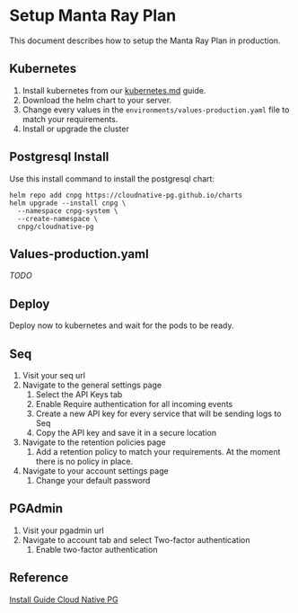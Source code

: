 # Setup Manta Ray Plan
This document describes how to setup the Manta Ray Plan in production.

## Kubernetes
1. Install kubernetes from our [kubernetes.md](kubernetes.md) guide.
2. Download the helm chart to your server.
2. Change every values in the `environments/values-production.yaml` file to match your requirements.
3. Install or upgrade the cluster

## Postgresql Install
Use this install command to install the postgresql chart:
```shell
helm repo add cnpg https://cloudnative-pg.github.io/charts
helm upgrade --install cnpg \
  --namespace cnpg-system \
  --create-namespace \
  cnpg/cloudnative-pg
```

## Values-production.yaml
*TODO*

## Deploy
Deploy now to kubernetes and wait for the pods to be ready.

## Seq
1. Visit your seq url 
2. Navigate to the general settings page
   1. Select the API Keys tab
   2. Enable Require authentication for all incoming events
   3. Create a new API key for every service that will be sending logs to Seq
   4. Copy the API key and save it in a secure location
3. Navigate to the retention policies page
   1. Add a retention policy to match your requirements. At the moment there is no policy in place.
4. Navigate to your account settings page
   1. Change your default password

## PGAdmin
1. Visit your pgadmin url
2. Navigate to account tab and select Two-factor authentication
   1. Enable two-factor authentication

## Reference
[Install Guide Cloud Native PG](https://cloudnative-pg.io/documentation/1.23/installation_upgrade/)